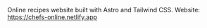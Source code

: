 Online recipes website built with Astro and Tailwind CSS. Website: https://chefs-online.netlify.app
